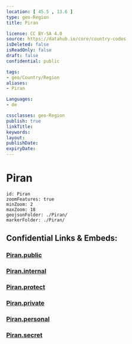 ```yaml
---
location: [ 45.5 , 13.6 ] 
type: geo-Region
title: Piran

license: CC BY-SA 4.0
source: https://datahub.io/core/country-codes
isDeleted: false
isReadOnly: false
draft: false
confidential: public

tags:
- geo/Country/Region
aliases:
- Piran

Languages:
- de

cssclasses: geo-Region
publish: true
linkTitle: 
keywords: 
layout: 
publishDate: 
expiryDate: 
---
```


# Piran

```leaflet
id: Piran
zoomFeatures: true 
minZoom: 2 
maxZoom: 18
geojsonFolder: ./Piran/
markerFolder: ./Piran/
```


## Confidential Links & Embeds: 

### [Piran.public](/_public/\Earth\Continent\Europe\Europe~Central\Slovenia\Regions~Slovenia\Obalno-kraška\counties~Obalno-kraškaPiran.public.md) 

### [Piran.internal](/_internal/\Earth\Continent\Europe\Europe~Central\Slovenia\Regions~Slovenia\Obalno-kraška\counties~Obalno-kraškaPiran.internal.md) 

### [Piran.protect](/_protect/\Earth\Continent\Europe\Europe~Central\Slovenia\Regions~Slovenia\Obalno-kraška\counties~Obalno-kraškaPiran.protect.md) 

### [Piran.private](/_private/\Earth\Continent\Europe\Europe~Central\Slovenia\Regions~Slovenia\Obalno-kraška\counties~Obalno-kraškaPiran.private.md) 

### [Piran.personal](/_personal/\Earth\Continent\Europe\Europe~Central\Slovenia\Regions~Slovenia\Obalno-kraška\counties~Obalno-kraškaPiran.personal.md) 

### [Piran.secret](/_secret/\Earth\Continent\Europe\Europe~Central\Slovenia\Regions~Slovenia\Obalno-kraška\counties~Obalno-kraškaPiran.secret.md)

